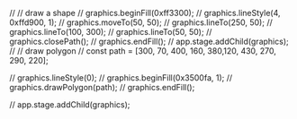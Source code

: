 
// // draw a shape
// graphics.beginFill(0xff3300);
// graphics.lineStyle(4, 0xffd900, 1);
// graphics.moveTo(50, 50);
// graphics.lineTo(250, 50);
// graphics.lineTo(100, 300);
// graphics.lineTo(50, 50);
// graphics.closePath();
// graphics.endFill();
// app.stage.addChild(graphics);
// // draw polygon
// const path = [300, 70, 400, 160, 380,120, 430, 270, 290, 220];

// graphics.lineStyle(0);
// graphics.beginFill(0x3500fa, 1);
// graphics.drawPolygon(path);
// graphics.endFill();

// app.stage.addChild(graphics);
